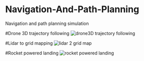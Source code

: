 # Navigation-And-Path-Planning
Navigation and path planning simulation

#Drone 3D trajectory following
![drone3D trajectory following](https://user-images.githubusercontent.com/13792078/190962648-34c206f1-153e-486f-806a-8edec98ef9ab.png)

#Lidar to grid mapping
![lidar 2 grid map](https://user-images.githubusercontent.com/13792078/190962665-18851f0c-1119-4d23-9b79-c0d144b3985a.png)


#Rocket powered landing
![rocket powered landing](https://user-images.githubusercontent.com/13792078/190963600-2d1c8309-c87d-4409-8512-8c60fc24c0ce.png)

